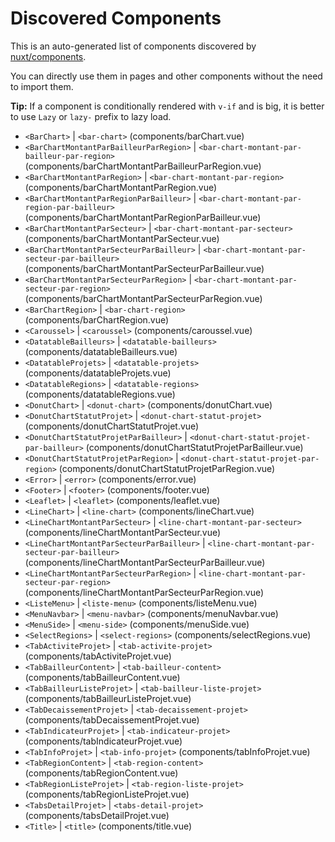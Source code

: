 # Discovered Components

This is an auto-generated list of components discovered by [nuxt/components](https://github.com/nuxt/components).

You can directly use them in pages and other components without the need to import them.

**Tip:** If a component is conditionally rendered with `v-if` and is big, it is better to use `Lazy` or `lazy-` prefix to lazy load.

- `<BarChart>` | `<bar-chart>` (components/barChart.vue)
- `<BarChartMontantParBailleurParRegion>` | `<bar-chart-montant-par-bailleur-par-region>` (components/barChartMontantParBailleurParRegion.vue)
- `<BarChartMontantParRegion>` | `<bar-chart-montant-par-region>` (components/barChartMontantParRegion.vue)
- `<BarChartMontantParRegionParBailleur>` | `<bar-chart-montant-par-region-par-bailleur>` (components/barChartMontantParRegionParBailleur.vue)
- `<BarChartMontantParSecteur>` | `<bar-chart-montant-par-secteur>` (components/barChartMontantParSecteur.vue)
- `<BarChartMontantParSecteurParBailleur>` | `<bar-chart-montant-par-secteur-par-bailleur>` (components/barChartMontantParSecteurParBailleur.vue)
- `<BarChartMontantParSecteurParRegion>` | `<bar-chart-montant-par-secteur-par-region>` (components/barChartMontantParSecteurParRegion.vue)
- `<BarChartRegion>` | `<bar-chart-region>` (components/barChartRegion.vue)
- `<Caroussel>` | `<caroussel>` (components/caroussel.vue)
- `<DatatableBailleurs>` | `<datatable-bailleurs>` (components/datatableBailleurs.vue)
- `<DatatableProjets>` | `<datatable-projets>` (components/datatableProjets.vue)
- `<DatatableRegions>` | `<datatable-regions>` (components/datatableRegions.vue)
- `<DonutChart>` | `<donut-chart>` (components/donutChart.vue)
- `<DonutChartStatutProjet>` | `<donut-chart-statut-projet>` (components/donutChartStatutProjet.vue)
- `<DonutChartStatutProjetParBailleur>` | `<donut-chart-statut-projet-par-bailleur>` (components/donutChartStatutProjetParBailleur.vue)
- `<DonutChartStatutProjetParRegion>` | `<donut-chart-statut-projet-par-region>` (components/donutChartStatutProjetParRegion.vue)
- `<Error>` | `<error>` (components/error.vue)
- `<Footer>` | `<footer>` (components/footer.vue)
- `<Leaflet>` | `<leaflet>` (components/leaflet.vue)
- `<LineChart>` | `<line-chart>` (components/lineChart.vue)
- `<LineChartMontantParSecteur>` | `<line-chart-montant-par-secteur>` (components/lineChartMontantParSecteur.vue)
- `<LineChartMontantParSecteurParBailleur>` | `<line-chart-montant-par-secteur-par-bailleur>` (components/lineChartMontantParSecteurParBailleur.vue)
- `<LineChartMontantParSecteurParRegion>` | `<line-chart-montant-par-secteur-par-region>` (components/lineChartMontantParSecteurParRegion.vue)
- `<ListeMenu>` | `<liste-menu>` (components/listeMenu.vue)
- `<MenuNavbar>` | `<menu-navbar>` (components/menuNavbar.vue)
- `<MenuSide>` | `<menu-side>` (components/menuSide.vue)
- `<SelectRegions>` | `<select-regions>` (components/selectRegions.vue)
- `<TabActiviteProjet>` | `<tab-activite-projet>` (components/tabActiviteProjet.vue)
- `<TabBailleurContent>` | `<tab-bailleur-content>` (components/tabBailleurContent.vue)
- `<TabBailleurListeProjet>` | `<tab-bailleur-liste-projet>` (components/tabBailleurListeProjet.vue)
- `<TabDecaissementProjet>` | `<tab-decaissement-projet>` (components/tabDecaissementProjet.vue)
- `<TabIndicateurProjet>` | `<tab-indicateur-projet>` (components/tabIndicateurProjet.vue)
- `<TabInfoProjet>` | `<tab-info-projet>` (components/tabInfoProjet.vue)
- `<TabRegionContent>` | `<tab-region-content>` (components/tabRegionContent.vue)
- `<TabRegionListeProjet>` | `<tab-region-liste-projet>` (components/tabRegionListeProjet.vue)
- `<TabsDetailProjet>` | `<tabs-detail-projet>` (components/tabsDetailProjet.vue)
- `<Title>` | `<title>` (components/title.vue)
